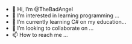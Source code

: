 - 👋 Hi, I’m @TheBadAngel
- 👀 I’m interested in learning programming ...
- 🌱 I’m currently learning C# on my education...
- 💞️ I’m looking to collaborate on ...
- 📫 How to reach me ...

<!---
TheBadAngel/TheBadAngel is a ✨ special ✨ repository because its `README.md` (this file) appears on your GitHub profile.
You can click the Preview link to take a look at your changes.
--->
